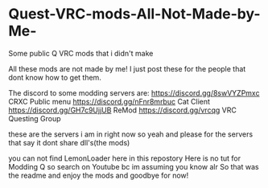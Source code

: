 # Quest-VRC-mods-All-Not-Made-by-Me-
Some public Q VRC mods that i didn't make

All these mods are not made by me!
I just post these for the people that dont know how to get them.

The discord to some modding servers are:
https://discord.gg/8swVYZPmxc CRXC Public menu
https://discord.gg/nFnr8mrbuc Cat Client
https://discord.gg/GH7c9UjjUB ReMod
https://discord.gg/vrcqg  VRC Questing Group

these are the servers i am in right now so yeah and please for the servers that say it
dont share dll's(the mods)

you can not find LemonLoader here in this repostory
Here is no tut for Modding Q so search on Youtube bc im assuming you know alr
So that was the readme and enjoy the mods and goodbye for now!
